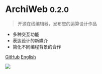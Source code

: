 <!-- _coverpage.md -->

<!-- ![logo](_media/icon.svg) -->

# ArchiWeb <small>0.2.0</small>

> 开源在线编辑器，发布您的运算设计作品

- 多种交互功能
- 表达设计的新媒介
- 简化不同编程背景的合作

[GitHub](https://github.com/Inst-AAA/archiweb/)
[English](/)

![](https://source.unsplash.com/1920x1080/?building)